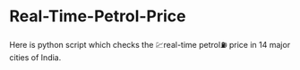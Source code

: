 # Real-Time-Petrol-Price
Here is python script which checks the 💹real-time petrol⛽ price in 14 major cities of India.
